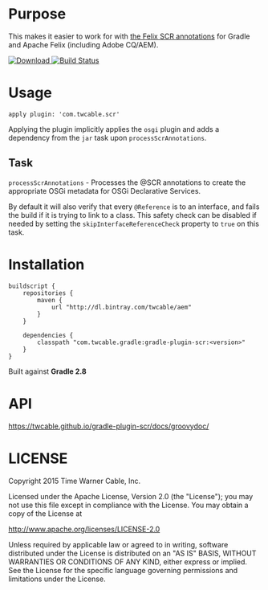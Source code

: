 # Purpose #

This makes it easier to work for with
[the Felix SCR annotations](https://felix.apache.org/documentation/subprojects/apache-felix-maven-scr-plugin/scr-annotations.html)
for Gradle and Apache Felix (including Adobe CQ/AEM).

[ ![Download](https://api.bintray.com/packages/twcable/aem/gradle-plugin-scr/images/download.svg) ](https://bintray.com/twcable/aem/gradle-plugin-scr/_latestVersion) [![Build Status](https://travis-ci.org/TWCable/gradle-plugin-scr.svg?branch=master)](https://travis-ci.org/TWCable/gradle-plugin-scr)

# Usage #

`apply plugin: 'com.twcable.scr'`

Applying the plugin implicitly applies the `osgi` plugin
  and adds a dependency from the `jar` task upon `processScrAnnotations`.

## Task ##

`processScrAnnotations` - Processes the @SCR annotations to create the appropriate OSGi metadata for OSGi
Declarative Services.
  
By default it will also verify that every `@Reference` is to an interface, and fails the build if it is trying to link
to a class. This safety check can be disabled if needed by setting the `skipInterfaceReferenceCheck` property to
`true` on this task.

# Installation #

```
buildscript {
    repositories {
        maven {
            url "http://dl.bintray.com/twcable/aem"
        }
    }

    dependencies {
        classpath "com.twcable.gradle:gradle-plugin-scr:<version>"
    }
}
```

Built against **Gradle 2.8**

# API #

https://twcable.github.io/gradle-plugin-scr/docs/groovydoc/

# LICENSE

Copyright 2015 Time Warner Cable, Inc.

Licensed under the Apache License, Version 2.0 (the "License"); you may not use this file except in compliance
with the License. You may obtain a copy of the License at

http://www.apache.org/licenses/LICENSE-2.0

Unless required by applicable law or agreed to in writing, software distributed under the License is distributed on
an "AS IS" BASIS, WITHOUT WARRANTIES OR CONDITIONS OF ANY KIND, either express or implied. See the License for
the specific language governing permissions and limitations under the License.
